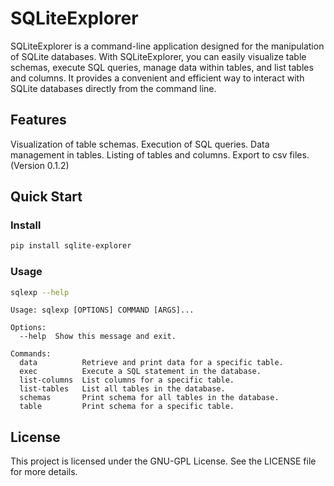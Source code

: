 # SQLiteExplorer

SQLiteExplorer is a command-line application designed for the manipulation of SQLite databases. With SQLiteExplorer, you can easily visualize table schemas, execute SQL queries, manage data within tables, and list tables and columns. It provides a convenient and efficient way to interact with SQLite databases directly from the command line.

## Features
Visualization of table schemas.
Execution of SQL queries.
Data management in tables.
Listing of tables and columns.
Export to csv files. (Version 0.1.2)

## Quick Start

### Install

```bash
pip install sqlite-explorer
```

### Usage

```bash
sqlexp --help
```

```
Usage: sqlexp [OPTIONS] COMMAND [ARGS]...

Options:
  --help  Show this message and exit.

Commands:
  data          Retrieve and print data for a specific table.
  exec          Execute a SQL statement in the database.
  list-columns  List columns for a specific table.
  list-tables   List all tables in the database.
  schemas       Print schema for all tables in the database.
  table         Print schema for a specific table.
```

## License

This project is licensed under the GNU-GPL License. See the LICENSE file for more details.
